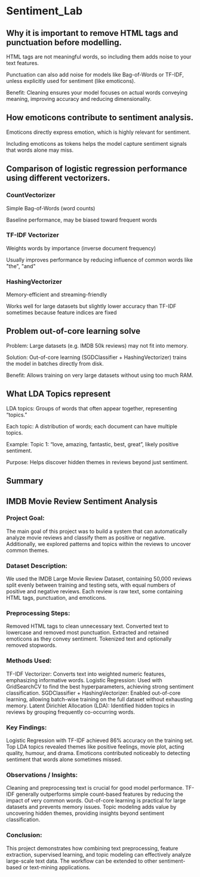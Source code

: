 # Sentiment_Lab

## Why it is important to remove HTML tags and punctuation before modelling.

HTML tags are not meaningful words, so including them adds noise 
to your text features.

Punctuation can also add noise for models like Bag-of-Words or TF-IDF, unless explicitly used for sentiment (like emoticons).

Benefit: Cleaning ensures your model focuses on actual words conveying meaning, improving accuracy and reducing dimensionality.

## How emoticons contribute to sentiment analysis.

Emoticons directly express emotion, which is highly relevant for sentiment.

Including emoticons as tokens helps the model capture sentiment signals that words alone may miss.

## Comparison of logistic regression performance using different vectorizers.

### CountVectorizer

Simple Bag-of-Words (word counts)

Baseline performance, may be biased toward frequent words

### TF-IDF Vectorizer

Weights words by importance (inverse document frequency)

Usually improves performance by reducing influence of common words like "the", "and"

### HashingVectorizer

Memory-efficient and streaming-friendly

Works well for large datasets but slightly lower accuracy than TF-IDF sometimes because feature indices are fixed

## Problem out-of-core learning solve

Problem: Large datasets (e.g. IMDB 50k reviews) may not fit into memory.

Solution: Out-of-core learning (SGDClassifier + HashingVectorizer) trains the model in batches directly from disk.

Benefit: Allows training on very large datasets without using too much RAM.

## What LDA Topics represent

LDA topics: Groups of words that often appear together, representing “topics.”

Each topic: A distribution of words; each document can have multiple topics.

Example: Topic 1: “love, amazing, fantastic, best, great”, likely positive sentiment.

Purpose: Helps discover hidden themes in reviews beyond just sentiment.


## Summary

## IMDB Movie Review Sentiment Analysis

### Project Goal:
The main goal of this project was to build a system that can automatically analyze movie reviews and classify them as positive or negative. Additionally, we explored patterns and topics within the reviews to uncover common themes.

### Dataset Description:
We used the IMDB Large Movie Review Dataset, containing 50,000 reviews split evenly between training and testing sets, with equal numbers of positive and negative reviews. Each review is raw text, some containing HTML tags, punctuation, and emoticons.

### Preprocessing Steps:
Removed HTML tags to clean unnecessary text.
Converted text to lowercase and removed most punctuation.
Extracted and retained emoticons as they convey sentiment.
Tokenized text and optionally removed stopwords.

### Methods Used:
TF-IDF Vectorizer: Converts text into weighted numeric features, emphasizing informative words.
Logistic Regression: Used with GridSearchCV to find the best hyperparameters, achieving strong sentiment classification.
SGDClassifier + HashingVectorizer: Enabled out-of-core learning, allowing batch-wise training on the full dataset without exhausting memory.
Latent Dirichlet Allocation (LDA): Identified hidden topics in reviews by grouping frequently co-occurring words.

### Key Findings:
Logistic Regression with TF-IDF achieved 86% accuracy on the training set.
Top LDA topics revealed themes like positive feelings, movie plot, acting quality, humour, and drama.
Emoticons contributed noticeably to detecting sentiment that words alone sometimes missed.

### Observations / Insights:
Cleaning and preprocessing text is crucial for good model performance.
TF-IDF generally outperforms simple count-based features by reducing the impact of very common words.
Out-of-core learning is practical for large datasets and prevents memory issues.
Topic modeling adds value by uncovering hidden themes, providing insights beyond sentiment classification.

### Conclusion:
This project demonstrates how combining text preprocessing, feature extraction, supervised learning, and topic modeling can effectively analyze large-scale text data. The workflow can be extended to other sentiment-based or text-mining applications.


